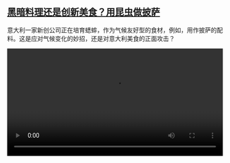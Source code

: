 <!--1711268224000-->
[黑暗料理还是创新美食？用昆虫做披萨](https://www.dw.com/zh/%E9%BB%91%E6%9A%97%E6%96%99%E7%90%86%E8%BF%98%E6%98%AF%E5%88%9B%E6%96%B0%E7%BE%8E%E9%A3%9F%EF%BC%9F%E7%94%A8%E6%98%86%E8%99%AB%E5%81%9A%E6%8A%AB%E8%90%A8%20/a-68608355)
------

<p>意大利一家新创公司正在培育蟋蟀，作为气候友好型的食材，例如，用作披萨的配料。这是应对气候变化的妙招，还是对意大利美食的正面攻击？</small></p><video src="https://tvdownloaddw-a.akamaihd.net/Events/mp4/vdt_zh/2024/dwvgchi240318_pizzainsekten_01icw_AVC_1280x720.mp4" controls style="width:100%"></video>
